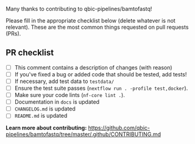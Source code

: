 Many thanks to contributing to qbic-pipelines/bamtofastq!

Please fill in the appropriate checklist below (delete whatever is not relevant). These are the most common things requested on pull requests (PRs).

## PR checklist
 - [ ] This comment contains a description of changes (with reason)
 - [ ] If you've fixed a bug or added code that should be tested, add tests!
 - [ ] If necessary, add test data to `testdata/` 
 - [ ] Ensure the test suite passes (`nextflow run . -profile test,docker`).
 - [ ] Make sure your code lints (`nf-core lint .`). 
 - [ ] Documentation in `docs` is updated
 - [ ] `CHANGELOG.md` is updated
 - [ ] `README.md` is updated

**Learn more about contributing:** https://github.com/qbic-pipelines/bamtofastq/tree/master/.github/CONTRIBUTING.md
